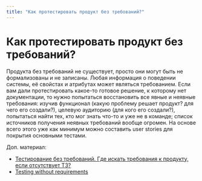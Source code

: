 ```yaml
---
title: "Как протестировать продукт без требований?"
---
```


# Как протестировать продукт без требований?

Продукта без требований не существует, просто они могут быть не формализованы и не записаны. Любая информация о поведении системы, её свойстах и атрибутах может являться требованием. Если вам дали протестировать какое-то готовое решение, к которому нет документации, то нужно попытаться восстановить все явные и неявные требования: изучив функционал (какую проблему решает продукт? для чего его создали?), целевую аудиторию (для кого его создали?), попытаться найти тех, кто мог знать что-то и уже не в команде; список источников получения неявных требований вообще огромен. На основе всего этого уже как минимум можно составить user stories для покрытия основными тестами.

Доп. материал:

* [Тестирование без требований. Где искать требования к продукту, если отсутствует ТЗ?](https://telegra.ph/Testirovanie-bez-trebovanij-Gde-iskat-trebovaniya-k-produktu-esli-otsutstvuet-TZ-04-13)
* [Testing without requirements](https://testzius.wordpress.com/2016/12/13/testing-without-requirements/)

